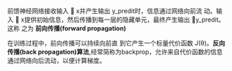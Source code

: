 前馈神经网络接收输入 􏰁 x并产生输出 y_predit时，信息通过网络向前流 动。输入 􏰁 x提供初始信息，然后传播到每一层的隐藏单元，最终产生输出 􏰂y_predit。这称 之为 **前向传播(forward propagation)**

在训练过程中，前向传播可以持续向前直 到它产生一个标量代价函数 J(θ)。**反向传播(back propagation)算法**,经常简称为backprop，允许来自代价函数的信息通过网络向后流动，以便计算梯度。